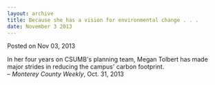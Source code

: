 ```yaml
---
layout: archive
title: Because she has a vision for environmental change . . .
date: November 3 2013
---
```





<span class="date">Posted on Nov 03, 2013    </span>
<p>In her four years on CSUMB&apos;s planning team, Megan Tolbert has
made major strides in reducing the campus&apos; carbon
footprint.&#xA0;<br>
&#x2013; <em>Monterey County Weekly</em>, Oct. 31, 2013</br></p>





